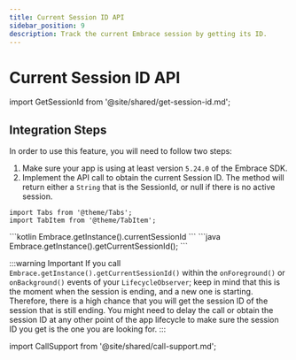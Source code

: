 ```yaml
---
title: Current Session ID API
sidebar_position: 9
description: Track the current Embrace session by getting its ID.
---
```


# Current Session ID API

import GetSessionId from '@site/shared/get-session-id.md';

<GetSessionId />

## Integration Steps

In order to use this feature, you will need to follow two steps:

1. Make sure your app is using at least version `5.24.0` of the Embrace SDK.
2. Implement the API call to obtain the current Session ID. The method will return either a `String` that is the SessionId, or null if there is no active session.

```mdx-code-block
import Tabs from '@theme/Tabs';
import TabItem from '@theme/TabItem';
```

<Tabs groupId="android-language" queryString="android-language">
<TabItem value="kotlin" label="Kotlin">
```kotlin
Embrace.getInstance().currentSessionId
```
</TabItem>
<TabItem value="java" label="Java">
```java
Embrace.getInstance().getCurrentSessionId();
```
</TabItem>
</Tabs>

:::warning Important
If you call `Embrace.getInstance().getCurrentSessionId()` within the `onForeground()` or `onBackground()` events of your `LifecycleObserver`; keep in mind that this is the moment when the session is ending, and a new one is starting. Therefore, there is a high chance that you will get the session ID of the session that is still ending. You might need to delay the call or obtain the session ID at any other point of the app lifecycle to make sure the session ID you get is the one you are looking for.
:::

import CallSupport from '@site/shared/call-support.md';

<CallSupport />
